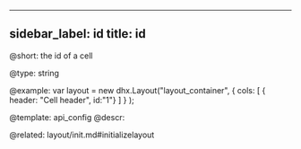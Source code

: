 
---
sidebar_label: id
title: id
---          

@short: 
the id of a cell




@type: string

@example: 
var layout = new dhx.Layout("layout_container", {
        cols: [
            { header: "Cell header", id:"1"}
        ]
    }
);


@template:	api_config
@descr: 

@related: layout/init.md#initializelayout

